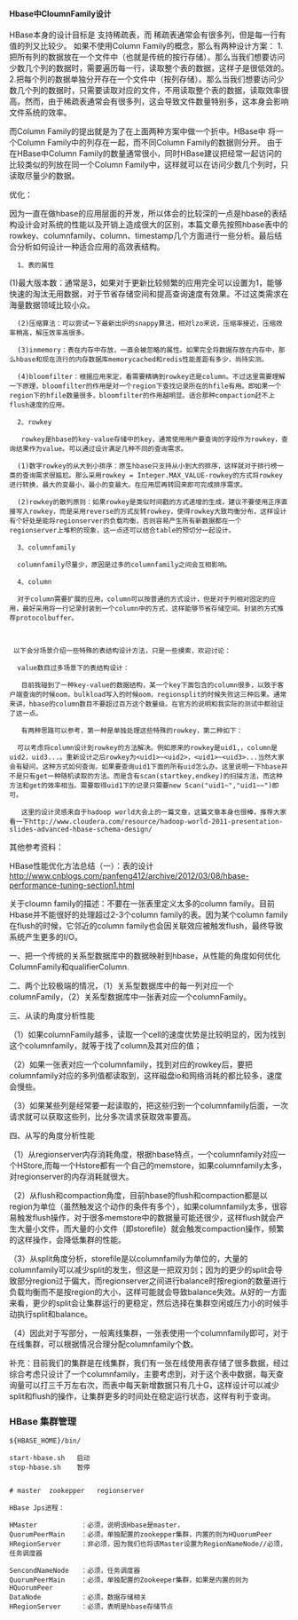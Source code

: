 #### Hbase中CloumnFamily设计

HBase本身的设计目标是 支持稀疏表，而 稀疏表通常会有很多列，但是每一行有值的列又比较少。
如果不使用Column Family的概念，那么有两种设计方案：
1.把所有列的数据放在一个文件中（也就是传统的按行存储）。那么当我们想要访问少数几个列的数据时，需要遍历每一行，读取整个表的数据，这样子是很低效的。
2.把每个列的数据单独分开存在一个文件中（按列存储）。那么当我们想要访问少数几个列的数据时，只需要读取对应的文件，不用读取整个表的数据，读取效率很高。然而，由于稀疏表通常会有很多列，这会导致文件数量特别多，这本身会影响文件系统的效率。
 
而Column Family的提出就是为了在上面两种方案中做一个折中。HBase中 将一个Column Family中的列存在一起，而不同Column Family的数据则分开。
由于在HBase中Column Family的数量通常很小，同时HBase建议把经常一起访问的比较类似的列放在同一个Column Family中，这样就可以在访问少数几个列时，只读取尽量少的数据。

优化：


   因为一直在做hbase的应用层面的开发，所以体会的比较深的一点是hbase的表结构设计会对系统的性能以及开销上造成很大的区别，本篇文章先按照hbase表中的rowkey、columnfamily、column、timestamp几个方面进行一些分析。最后结合分析如何设计一种适合应用的高效表结构。

      1、表的属性

(1)最大版本数：通常是3，如果对于更新比较频繁的应用完全可以设置为1，能够快速的淘汰无用数据，对于节省存储空间和提高查询速度有效果。不过这类需求在海量数据领域比较小众。

      (2)压缩算法：可以尝试一下最新出炉的snappy算法，相对lzo来说，压缩率接近，压缩效率稍高，解压效率高很多。

      (3)inmemory：表在内存中存放，一直会被忽略的属性。如果完全将数据存放在内存中，那么hbase和现在流行的内存数据库memorycached和redis性能差距有多少，尚待实测。

      (4)bloomfilter：根据应用来定，看需要精确到rowkey还是column。不过这里需要理解一下原理，bloomfilter的作用是对一个region下查找记录所在的hfile有用。即如果一个region下的hfile数量很多，bloomfilter的作用越明显。适合那种compaction赶不上flush速度的应用。

      2、rowkey

       rowkey是hbase的key-value存储中的key，通常使用用户要查询的字段作为rowkey，查询结果作为value。可以通过设计满足几种不同的查询需求。

      (1)数字rowkey的从大到小排序：原生hbase只支持从小到大的排序，这样就对于排行榜一类的查询需求很尴尬。那么采用rowkey = Integer.MAX_VALUE-rowkey的方式将rowkey进行转换，最大的变最小，最小的变最大。在应用层再转回来即可完成排序需求。

      (2)rowkey的散列原则：如果rowkey是类似时间戳的方式递增的生成，建议不要使用正序直接写入rowkey，而是采用reverse的方式反转rowkey，使得rowkey大致均衡分布，这样设计有个好处是能将regionserver的负载均衡，否则容易产生所有新数据都在一个regionserver上堆积的现象，这一点还可以结合table的预切分一起设计。

      3、columnfamily

      columnfamily尽量少，原因是过多的columnfamily之间会互相影响。

      4、column

      对于column需要扩展的应用，column可以按普通的方式设计，但是对于列相对固定的应用，最好采用将一行记录封装到一个column中的方式，这样能够节省存储空间。封装的方式推荐protocolbuffer。

     

     以下会分场景介绍一些特殊的表结构设计方法，只是一些摸索，欢迎讨论：

      value数目过多场景下的表结构设计：

       目前我碰到了一种key-value的数据结构，某一个key下面包含的column很多，以致于客户端查询的时候oom，bulkload写入的时候oom，regionsplit的时候失败这三种后果。通常来讲，hbase的column数目不要超过百万这个数量级。在官方的说明和我实际的测试中都验证了这一点。

       有两种思路可以参考，第一种是单独处理这些特殊的rowkey，第二种如下：

      可以考虑将column设计到rowkey的方法解决。例如原来的rowkey是uid1,，column是uid2，uid3...。重新设计之后rowkey为<uid1>~<uid2>，<uid1>~<uid3>...当然大家会有疑问，这种方式如何查询，如果要查询uid1下面的所有uid怎么办。这里说明一下hbase并不是只有get一种随机读取的方法。而是含有scan(startkey,endkey)的扫描方法，而这种方法和get的效率相当。需要取得uid1下的记录只需要new Scan("uid1~","uid1~~")即可。

       这里的设计灵感来自于hadoop world大会上的一篇文章，这篇文章本身也很棒，推荐大家看一下http://www.cloudera.com/resource/hadoop-world-2011-presentation-slides-advanced-hbase-schema-design/

其他参考资料：

HBase性能优化方法总结（一）：表的设计
http://www.cnblogs.com/panfeng412/archive/2012/03/08/hbase-performance-tuning-section1.html

关于cloumn family的描述：不要在一张表里定义太多的column family。目前Hbase并不能很好的处理超过2-3个column family的表。因为某个column family在flush的时候，它邻近的column family也会因关联效应被触发flush，最终导致系统产生更多的I/O。



一、把一个传统的关系型数据库中的数据映射到hbase，从性能的角度如何优化ColumnFamily和qualifierColumn.

二、两个比较极端的情况，（1）关系型数据库中的每一列对应一个columnFamily，（2）关系型数据库中一张表对应一个columnFamily。

三、从读的角度分析性能

（1）如果columnFamily越多，读取一个cell的速度优势是比较明显的，因为找到这个columnfamily，就等于找了column及其对应的值；

（2）如果一张表对应一个columnfamily，找到对应的rowkey后，要把columnfamily对应的多列值都读取到，这样磁盘io和网络消耗的都比较多，速度会慢些。

（3）如果某些列是经常要一起读取的，把这些归到一个columnfamily后面，一次请求就可以获取这些列，比分多次请求获取效率要高。

四、从写的角度分析性能

（1）从regionserver内存消耗角度，根据hbase特点，一个columnfamily对应一个HStore,而每一个Hstore都有一个自己的memstore，如果columnfamily太多，对regionserver的内存消耗就很大。

（2）从flush和compaction角度，目前hbase的flush和compaction都是以region为单位（虽然触发这个动作的条件有多个），如果columnfamily太多，很容易触发flush操作，对于很多memstore中的数据量可能还很少，这样flush就会产生大量小文件，而大量的小文件（即storefile）就会触发compaction操作，频繁的这样操作，会降低集群的性能。

（3）从split角度分析，storefile是以columnfamily为单位的，大量的columnfamily可以减少split的发生，但这是一把双刃剑；因为的更少的split会导致部分region过于偏大，而regionserver之间进行balance时按region的数量进行负载均衡而不是按region的大小，这样可能就会导致balance失效。从好的一方面来看，更少的split会让集群运行的更稳定，然后选择在集群空闲或压力小的时候手动执行split和balance。

（4）因此对于写部分，一般离线集群，一张表使用一个columnfamily即可，对于在线集群，可以根据情况合理分配columnfamily个数。

补充：目前我们的集群是在线集群，我们有一张在线使用表存储了很多数据，经过综合考虑只设计了一个columnfamily，主要考虑到，对于这个表中数据，每天查询量可以打三千万左右次，而表中每天新增数据只有几十G，这样设计可以减少split和flush的操作，让集群更多的时间处在稳定运行状态，这样有利于查询。





### HBase 集群管理
```
${HBASE_HOME}/bin/

start-hbase.sh   启动
stop-hbase.sh    暂停


# master  zookepper   regionserver

HBase Jps进程：

HMaster           ：必须，说明该Hbase是master，
QuorumPeerMain    ：必须，单独配置的zookepper集群，内置的则为HQuorumPeer
HRegionServer     ：非必须，因为我们也将该Master设置为RegionNameNode//必须，任务调度器

SencondNameNode   ：必须，任务调度器
QuorumPeerMain    ：必须，单独配置的Zookeeper集群，如果是内置的则为HQuorumPeer
DataNode          ：必须，数据存储相关
HRegionServer     ：必须，表明是hbase存储节点



```



